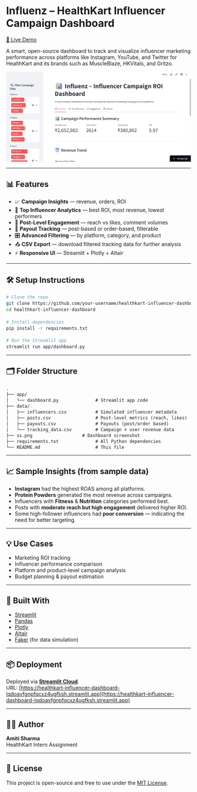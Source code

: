 # Influenz – HealthKart Influencer Campaign Dashboard

[🚀 Live Demo](https://healthkart-influencer-dashboard-lqdoavfgnpfqcxz4ugfksh.streamlit.app/)

A smart, open-source dashboard to track and visualize influencer marketing performance across platforms like Instagram, YouTube, and Twitter for HealthKart and its brands such as MuscleBlaze, HKVitals, and Gritzo.

![Dashboard Preview](ss.png)

---

## 📊 Features

- 📈 **Campaign Insights** — revenue, orders, ROI
- 🧠 **Top Influencer Analytics** — best ROI, most revenue, lowest performers
- 📣 **Post-Level Engagement** — reach vs likes, comment volumes
- 💸 **Payout Tracking** — post-based or order-based, filterable
- 🎛 **Advanced Filtering** — by platform, category, and product
- 📤 **CSV Export** — download filtered tracking data for further analysis
- ⚡ **Responsive UI** — Streamlit + Plotly + Altair

---

## 🛠️ Setup Instructions

```bash
# Clone the repo
git clone https://github.com/your-username/healthkart-influencer-dashboard.git
cd healthkart-influencer-dashboard

# Install dependencies
pip install -r requirements.txt

# Run the Streamlit app
streamlit run app/dashboard.py
```

---

## 🗂 Folder Structure

```
.
├── app/
│   └── dashboard.py              # Streamlit app code
├── data/
│   ├── influencers.csv           # Simulated influencer metadata
│   ├── posts.csv                 # Post-level metrics (reach, likes)
│   ├── payouts.csv               # Payouts (post/order based)
│   └── tracking_data.csv         # Campaign + user revenue data
├── ss.png                   # Dashboard screenshot
├── requirements.txt              # All Python dependencies
└── README.md                     # This file
```

---

## 📈 Sample Insights (from sample data)

- **Instagram** had the highest ROAS among all platforms.
- **Protein Powders** generated the most revenue across campaigns.
- Influencers with **Fitness** & **Nutrition** categories performed best.
- Posts with **moderate reach but high engagement** delivered higher ROI.
- Some high-follower influencers had **poor conversion** — indicating the need for better targeting.

---

## 💡 Use Cases

- Marketing ROI tracking
- Influencer performance comparison
- Platform and product-level campaign analysis
- Budget planning & payout estimation

---

## 🔧 Built With

- [Streamlit](https://streamlit.io/)
- [Pandas](https://pandas.pydata.org/)
- [Plotly](https://plotly.com/)
- [Altair](https://altair-viz.github.io/)
- [Faker](https://faker.readthedocs.io/en/master/) (for data simulation)

---

## 📦 Deployment

Deployed via **[Streamlit Cloud](https://streamlit.io/cloud)**.  
URL: [https://healthkart-influencer-dashboard-lqdoavfgnpfqcxz4ugfksh.streamlit.app](https://healthkart-influencer-dashboard-lqdoavfgnpfqcxz4ugfksh.streamlit.app)

---

## 👩‍💻 Author

**Amiti Sharma**  
HealthKart Intern Assignment  

---

## 📃 License

This project is open-source and free to use under the [MIT License](LICENSE).
